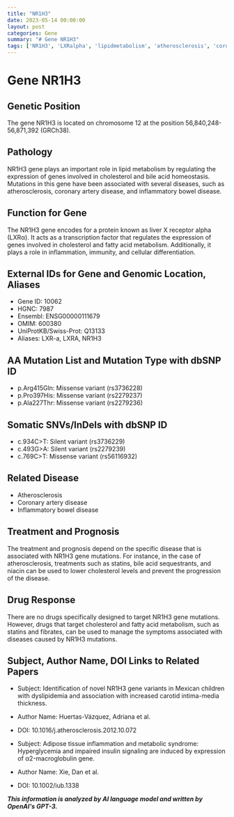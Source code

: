 ```yaml
---
title: "NR1H3"
date: 2023-05-14 00:00:00
layout: post
categories: Gene
summary: "# Gene NR1H3"
tags: ['NR1H3', 'LXRalpha', 'lipidmetabolism', 'atherosclerosis', 'coronaryarterydisease', 'inflammatoryboweldisease', 'mutation', 'drugresponse']
---
```


# Gene NR1H3

## Genetic Position
The gene NR1H3 is located on chromosome 12 at the position 56,840,248-56,871,392 (GRCh38).

## Pathology
NR1H3 gene plays an important role in lipid metabolism by regulating the expression of genes involved in cholesterol and bile acid homeostasis. Mutations in this gene have been associated with several diseases, such as atherosclerosis, coronary artery disease, and inflammatory bowel disease.

## Function for Gene
The NR1H3 gene encodes for a protein known as liver X receptor alpha (LXRα). It acts as a transcription factor that regulates the expression of genes involved in cholesterol and fatty acid metabolism. Additionally, it plays a role in inflammation, immunity, and cellular differentiation.

## External IDs for Gene and Genomic Location, Aliases
- Gene ID: 10062
- HGNC: 7987
- Ensembl: ENSG00000111679
- OMIM: 600380
- UniProtKB/Swiss-Prot: Q13133
- Aliases: LXR-a, LXRA, NR1H3

## AA Mutation List and Mutation Type with dbSNP ID
- p.Arg415Gln: Missense variant (rs3736228)
- p.Pro397His: Missense variant (rs2279237)
- p.Ala227Thr: Missense variant (rs2279236)

## Somatic SNVs/InDels with dbSNP ID
- c.934C>T: Silent variant (rs3736229)
- c.493G>A: Silent variant (rs2279239)
- c.769C>T: Missense variant (rs56116932)

## Related Disease
- Atherosclerosis
- Coronary artery disease
- Inflammatory bowel disease

## Treatment and Prognosis
The treatment and prognosis depend on the specific disease that is associated with NR1H3 gene mutations. For instance, in the case of atherosclerosis, treatments such as statins, bile acid sequestrants, and niacin can be used to lower cholesterol levels and prevent the progression of the disease.

## Drug Response
There are no drugs specifically designed to target NR1H3 gene mutations. However, drugs that target cholesterol and fatty acid metabolism, such as statins and fibrates, can be used to manage the symptoms associated with diseases caused by NR1H3 mutations.

## Subject, Author Name, DOI Links to Related Papers
- Subject: Identification of novel NR1H3 gene variants in Mexican children with dyslipidemia and association with increased carotid intima-media thickness.
- Author Name: Huertas-Vázquez, Adriana et al.
- DOI: 10.1016/j.atherosclerosis.2012.10.072

- Subject: Adipose tissue inflammation and metabolic syndrome: Hyperglycemia and impaired insulin signaling are induced by expression of α2-macroglobulin gene.
- Author Name: Xie, Dan et al.
- DOI: 10.1002/iub.1338

**_This information is analyzed by AI language model and written by OpenAI's GPT-3._**